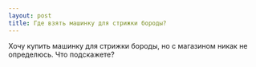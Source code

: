 ```yaml
---
layout: post 
title: Где взять машинку для стрижки бороды? 
--- 
```

Хочу купить машинку для стрижки бороды, но с магазином никак не определюсь. Что подскажете?
